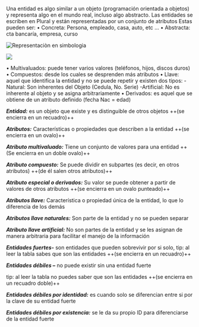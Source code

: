Una entidad es algo similar a un objeto (programación orientada a objetos) y representa algo en el mundo real, incluso algo abstracto. Las entidades se escriben en Plural y están representadas por un conjunto de atributos
Estas pueden ser: 
• Concreta: Persona, empleado, casa, auto, etc … 
• Abstracta: cta bancaría, empresa, curso

![Representaciòn en simbologia](https://static.platzi.com/media/user_upload/Entidades%20y%20Atributos-09c8f49e-1dc2-48b5-be62-8ad93483fd3d.jpg)

![](https://static.platzi.com/media/user_upload/atributos-9172127a-d269-45de-b7e0-3f4b5635c0ab.jpg)

• Multivaluados: puede tener varios valores (teléfonos, hijos, discos duros) 
• Compuestos: desde los cuales se desprenden más atributos 
• Llave: aquel que identifica la entidad y no se puede repetir y existen dos tipos: -Natural: Son inherentes del Objeto (Cedula, No. Serie) -Artificial: No es inherente al objeto y se asigna arbitrariamente 
• Derivados: es aquel que se obtiene de un atributo definido (fecha Nac = edad)

***Entidad:*** es un objeto que existe y es distinguible de otros objetos ++(se encierra en un recuadro)++

***Atributos:*** Características o propiedades que describen a la entidad ++(se encierra en un ovalo)++

***Atributo multivaluado:*** Tiene un conjunto de valores para una entidad ++(Se encierra en un doble ovalo)++

***Atributo compuesto:*** Se puede dividir en subpartes (es decir, en otros atributos) ++(de él salen otros atributos)++

***Atributo especial o derivados:*** Su valor se puede obtener a partir de valores de otros atributos ++(se encierra en un ovalo punteado)++

***Atributos llave:*** Característica o propiedad única de la entidad, lo que lo diferencia de los demás 

***Atributos llave naturales:*** Son parte de la entidad y no se pueden separar

***Atributo llave artificial:*** No son partes de la entidad y se les asignan de manera arbitraria para facilitar el manejo de la información

***Entidades fuertes-*** son entidades que pueden sobrevivir por si solo, tip: al leer la tabla sabes que son las entidades ++(se encierra en un recuadro)++

***Entidades débiles –*** no puede existir sin una entidad fuerte

tip: al leer la tabla no puedes saber que son las entidades ++(se encierra en un recuadro doble)++ 

***Entidades débiles por identidad:*** es cuando solo se diferencian entre si por la clave de su entidad fuerte

***Entidades débiles por existencia:*** se le da su propio ID para diferenciarse de la entidad fuerte
